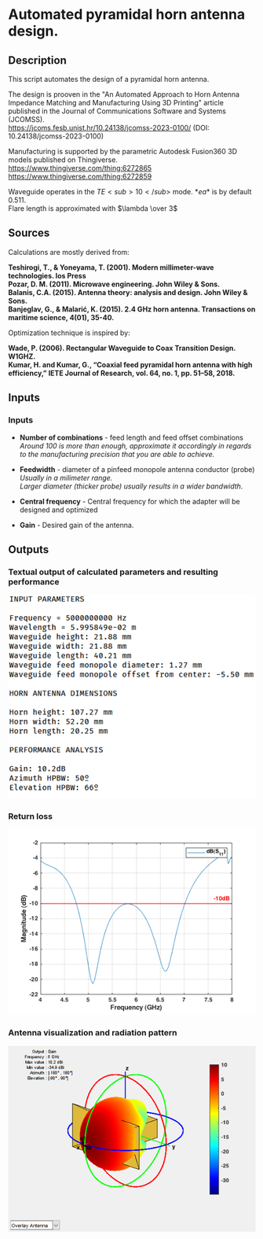 # Automated pyramidal horn antenna design.

## Description
This script automates the design of a pyramidal horn antenna.  
  
The design is prooven in the "An Automated Approach to Horn Antenna Impedance Matching and Manufacturing Using 3D Printing" article published in the Journal of Communications Software and Systems (JCOMSS).  
https://jcoms.fesb.unist.hr/10.24138/jcomss-2023-0100/ (DOI: 10.24138/jcomss-2023-0100)  
  
Manufacturing is supported by the parametric Autodesk Fusion360 3D models published on Thingiverse.  
https://www.thingiverse.com/thing:6272865  
https://www.thingiverse.com/thing:6272859

Waveguide operates in the $TE<sub>10</sub>$ mode.
$*ea*$ is by default $0.511$.  
Flare length is approximated with $\lambda \over 3$
  
## Sources
Calculations are mostly derived from: 

**Teshirogi, T., & Yoneyama, T. (2001). Modern millimeter-wave technologies. Ios Press  
Pozar, D. M. (2011). Microwave engineering. John Wiley & Sons.  
Balanis, C.A. (2015). Antenna theory: analysis and design. John Wiley &
Sons.  
Banjeglav, G., & Malarić, K. (2015). 2.4 GHz horn antenna. Transactions on maritime science, 4(01), 35-40.**  

Optimization technique is inspired by:

**Wade, P. (2006). Rectangular Waveguide to Coax Transition Design. W1GHZ.    
Kumar, H. and Kumar, G., “Coaxial feed pyramidal horn antenna with
high efficiency,” IETE Journal of Research, vol. 64, no. 1, pp. 51–58,
2018.**  
  
## Inputs  
  
### Inputs   
  
* **Number of combinations** - feed length and feed offset combinations  
*Around 100 is more than enough, approximate it accordingly in regards to the manufacturing precision that you are able to achieve.*  

* **Feedwidth** - diameter of a pinfeed monopole antenna conductor (probe)  
*Usually in a milimeter range.*  
*Larger diameter (thicker probe) usually results in a wider bandwidth.*

* **Central frequency** - Central frequency for which the adapter will be designed and optimized

* **Gain** - Desired gain of the antenna.  
  
## Outputs

### Textual output of calculated parameters and resulting performance  
![Output](https://raw.githubusercontent.com/dnemec/pyramidal_horn_antenna_design/main/Images/Outputs.PNG?raw=true)
  
### Return loss  
![RL](https://raw.githubusercontent.com/dnemec/pyramidal_horn_antenna_design/main/Images/Returnloss.png?raw=true)
  
### Antenna visualization and radiation pattern  
![WG](https://raw.githubusercontent.com/dnemec/pyramidal_horn_antenna_design/main/Images/Pattern.png?raw=true)
